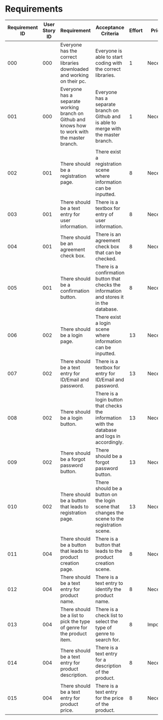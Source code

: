 # Requirements

| Requirement ID | User Story ID | Requirement | Acceptance Criteria | Effort | Priority | Status |
|----------------|---------------|-------------|---------------------|--------|----------|--------|
|            000 |           000 | Everyone has the correct libraries downloaded and working on their pc. | Everyone is able to start coding with the correct libraries. | 1 | Necessary | Satisfied |
|            001 |           000 | Everyone has a separate working branch on Github and knows how to work with the master branch. | Everyone has a separate branch on Github and is able to merge with the master branch. | 1 | Necessary | Satisfied |
|            002 |           001 | There should be a registration page. | There exist a registration scene where information can be inputted.  | 8 | Necessary | Working |
|            003 |           001 | There should be a text entry for user information. | There is a textbox for entry of user information. | 8 | Necessary | Working |
|            004 |           001 | There should be an agreement check box. | There is an agreement check box that can be checked. | 8 | Necessary | Working |
|            005 |           001 | There should be a confirmation button. | There is a confirmation button that checks the information and stores it in the database. | 8 | Necessary | Working |
|            006 |           002 | There should be a login page. | There exist a login scene where information can be inputted. | 13 | Necessary | Done |
|            007 |           002 | There should be a text entry for ID/Email and password. | There is a textbox for entry for ID/Email and password. | 13 | Necessary | Done |
|            008 |           002 | There should be a login button. | There is a login button that checks the information with the database and logs in accordingly. | 13 | Necessary | Done |
|            009 |           002 | There should be a forgot password button. | There should be a forgot password button. | 13 | Necessary | Working |
|            010 |           002 | There should be a button that leads to registration page. | There should be a button on the login scene that changes the scene to the registration scene. | 13 | Necessary | Working |
|            011 |           004 | There should be a button that leads to product creation page. | There is a button that leads to the product creation scene. | 8 | Necessary | Working |
|            012 |           004 | There should be a text entry for product name. | There is a text entry to identify the product name. | 8 | Necessary | Working |
|            013 |           004 | There should be a list to pick the type of genre for the product item. | There is a check list to select the type of genre to search for. | 8 | Important | Working |
|            014 |           004 | There should be a text entry for product description. | There is a text entry for a description of the product. | 8 | Necessary | Working |
|            015 |           004 | There should be a text entry for product price. | There is a text entry for the price of the product. | 8 | Necessary | Working |
